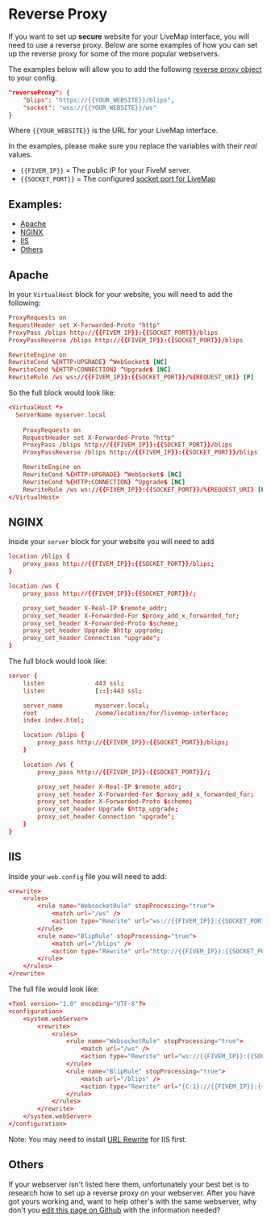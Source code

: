 # Reverse Proxy <!-- omit in toc -->

If you want to set up **secure** website for your LiveMap interface, you will need to use a reverse proxy.
Below are some examples of how you can set up the reverse proxy for some of the more popular webservers.

The examples below will allow you to add the following [reverse proxy object](config.md#reverse-proxy-object) to your config.

```json
"reverseProxy": {
    "blips": "https://{{YOUR_WEBSITE}}/blips",
    "socket": "wss://{{YOUR_WEBSITE}}/ws"
}
```

Where `{{YOUR_WEBSITE}}` is the URL for your LiveMap interface.

In the examples, please make sure you replace the variables with their _real_ values.

- `{{FIVEM_IP}}` = The public IP for your FiveM server.
- `{{SOCKET_PORT}}` = The configured [socket port for LiveMap](https://docs.tgrhavoc.co.uk/livemap-resource/config/#socket_port)
  
## Examples: <!-- omit in toc -->

- [Apache](#apache)
- [NGINX](#nginx)
- [IIS](#iis)
- [Others](#others)


## Apache

In your `VirtualHost` block for your website, you will need to add the following:

```conf
ProxyRequests on
RequestHeader set X-Forwarded-Proto "http"	
ProxyPass /blips http://{{FIVEM_IP}}:{{SOCKET_PORT}}/blips
ProxyPassReverse /blips http://{{FIVEM_IP}}:{{SOCKET_PORT}}/blips

RewriteEngine on
RewriteCond %{HTTP:UPGRADE} ^WebSocket$ [NC]
RewriteCond %{HTTP:CONNECTION} ^Upgrade$ [NC]
RewriteRule /ws ws://{{FIVEM_IP}}:{{SOCKET_PORT}}/%{REQUEST_URI} [P]
```

So the full block would look like:
```conf
<VirtualHost *>
  ServerName myserver.local
  
    ProxyRequests on
    RequestHeader set X-Forwarded-Proto "http"	
    ProxyPass /blips http://{{FIVEM_IP}}:{{SOCKET_PORT}}/blips
    ProxyPassReverse /blips http://{{FIVEM_IP}}:{{SOCKET_PORT}}/blips

    RewriteEngine on
    RewriteCond %{HTTP:UPGRADE} ^WebSocket$ [NC]
    RewriteCond %{HTTP:CONNECTION} ^Upgrade$ [NC]
    RewriteRule /ws ws://{{FIVEM_IP}}:{{SOCKET_PORT}}/%{REQUEST_URI} [P]
</VirtualHost>
```

## NGINX

Inside your `server` block for your website you will need to add
```conf
location /blips {
    proxy_pass http://{{FIVEM_IP}}:{{SOCKET_PORT}}/blips;
}

location /ws {
    proxy_pass http://{{FIVEM_IP}}:{{SOCKET_PORT}}/;

    proxy_set_header X-Real-IP $remote_addr;
    proxy_set_header X-Forwarded-For $proxy_add_x_forwarded_for;
    proxy_set_header X-Forwarded-Proto $scheme;
    proxy_set_header Upgrade $http_upgrade;
    proxy_set_header Connection "upgrade";
}
```

The full block would look like:
```conf
server {
    listen              443 ssl;
    listen              [::]:443 ssl;

    server_name         myserver.local;
    root                /some/location/for/livemap-interface;
    index index.html;

    location /blips {
        proxy_pass http://{{FIVEM_IP}}:{{SOCKET_PORT}}/blips;
    }

    location /ws {
        proxy_pass http://{{FIVEM_IP}}:{{SOCKET_PORT}}/;

        proxy_set_header X-Real-IP $remote_addr;
        proxy_set_header X-Forwarded-For $proxy_add_x_forwarded_for;
        proxy_set_header X-Forwarded-Proto $scheme;
        proxy_set_header Upgrade $http_upgrade;
        proxy_set_header Connection "upgrade";
    }
}
```

## IIS

Inside your `web.config` file you will need to add:

```conf
<rewrite>
    <rules>
        <rule name="WebsocketRule" stopProcessing="true">
            <match url="/ws" />
            <action type="Rewrite" url="ws://{{FIVEM_IP}}:{{SOCKET_PORT}}/" />
        </rule>
        <rule name="BlipRule" stopProcessing="true">
            <match url="/blips" />
            <action type="Rewrite" url="http://{{FIVEM_IP}}:{{SOCKET_PORT}}/blips" />
        </rule>
    </rules>
</rewrite>
```

The full file would look like:
```conf
<?xml version="1.0" encoding="UTF-8"?>
<configuration>
    <system.webServer>
        <rewrite>
            <rules>
                <rule name="WebsocketRule" stopProcessing="true">
                    <match url="/ws" />
                    <action type="Rewrite" url="ws://{{FIVEM_IP}}:{{SOCKET_PORT}}/" />
                </rule>
                <rule name="BlipRule" stopProcessing="true">
                    <match url="/blips" />
                    <action type="Rewrite" url="{C:1}://{{FIVEM_IP}}:{{SOCKET_PORT}}/blips" />
                </rule>
            </rules>
        </rewrite>
    </system.webServer>
</configuration>
```

Note: You may need to install [URL Rewrite](http://www.iis.net/downloads/microsoft/url-rewrite) for IIS first.


## Others

If your webserver isn't listed here them, unfortunately your best bet is to research how to set up a reverse proxy on your webserver.
After you have got yours working and, want to help other's with the same webserver, why don't you [edit this page on Github](https://github.com/TGRHavoc/live_map-interface/edit/develop/docs/reverse_proxy.md) with the information needed?
